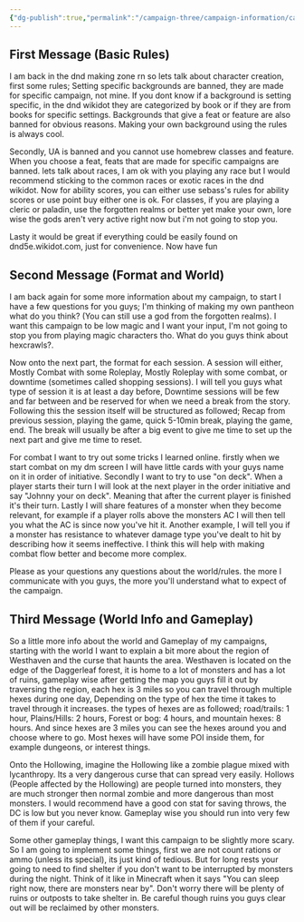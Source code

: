 ```yaml
---
{"dg-publish":true,"permalink":"/campaign-three/campaign-information/campaign-rules-and-format/"}
---
```



## First Message (Basic Rules)
I am back in the dnd making zone rn so lets talk about character creation, first some rules; Setting specific backgrounds are banned, they are made for specific campaign, not mine. If you dont know if a background is setting specific, in the dnd wikidot they are categorized by book or if they are from books for specific settings. Backgrounds that give a feat or feature are also banned for obvious reasons. Making your own background using the rules is always cool.

Secondly, UA is banned and you cannot use homebrew classes and feature. When you choose a feat, feats that are made for specific campaigns are banned. lets talk about races, I am ok with you playing any race but I would recommend sticking to the common races or exotic races in the dnd wikidot. Now for ability scores, you can either use sebass's rules for ability scores or use point buy either one is ok. For classes, if you are playing a cleric or paladin, use the forgotten realms or better yet make your own, lore wise the gods aren't very active right now but i'm not going to stop you.

Lasty it would be great if everything could be easily found on dnd5e.wikidot.com, just for convenience. Now have fun

## Second Message (Format and World)
I am back again for some more information about my campaign, to start I have a few questions for you guys; I'm thinking of making my own pantheon what do you think? (You can still use a god from the forgotten realms). I want this campaign to be low magic and I want your input, I'm not going to stop you from playing magic characters tho. What do you guys think about hexcrawls?. 

Now onto the next part, the format for each session. A session will either, Mostly Combat with some Roleplay, Mostly Roleplay with some combat, or downtime (sometimes called shopping sessions). I will tell you guys what type of session it is at least a day before, Downtime sessions will be few and far between and be reserved for when we need a break from the story. Following this the session itself will be structured as followed; Recap from previous session, playing the game, quick 5-10min break, playing the game, end. The break will usually be after a big event to give me time to set up the next part and give me time to reset. 

For combat I want to try out some tricks I learned online. firstly when we start combat on my dm screen I will have little cards with your guys name on it in order of initiative. Secondly I want to try to use "on deck". When a player starts their turn I will look at the next player in the order initiative and say "Johnny your on deck". Meaning that after the current player is finished it's their turn. Lastly I will share features of a monster when they become relevant, for example if a player rolls above the monsters AC I will then tell you what the AC is since now you've hit it. Another example, I will tell you if a monster has resistance to whatever damage type you've dealt to hit by describing how it seems ineffective. I think this will help with making combat flow better and become more complex. 

Please as your questions any questions about the world/rules. the more I communicate with you guys, the more you'll understand what to expect of the campaign.

## Third Message (World Info and Gameplay)
So a little more info about the world and Gameplay of my campaigns, starting with the world I want to explain a bit more about the region of Westhaven and the curse that haunts the area. Westhaven is located on the edge of the Daggerleaf forest, it is home to a lot of monsters and has a lot of ruins, gameplay wise after getting the map you guys fill it out by traversing the region, each hex is 3 miles so you can travel through multiple hexes during one day, Depending on the type of hex the time it takes to travel through it increases. the types of hexes are as followed; road/trails: 1 hour, Plains/Hills: 2 hours, Forest or bog: 4 hours, and mountain hexes: 8 hours. And since hexes are 3 miles you can see the hexes around you and choose where to go. Most hexes will have some POI inside them, for example dungeons, or interest things. 

Onto the Hollowing, imagine the Hollowing like a zombie plague mixed with lycanthropy. Its a very dangerous curse that can spread very easily. Hollows (People affected by the Hollowing) are people turned into monsters, they are much stronger then normal zombie and more dangerous than most monsters. I would recommend have a good con stat for saving throws, the DC is low but you never know. Gameplay wise you should run into very few of them if your careful.

Some other gameplay things, I want this campaign to be slightly more scary. So I am going to implement some things, first we are not count rations or ammo (unless its special), its just kind of tedious. But for long rests your going to need to find shelter if you don't want to be interrupted by monsters during the night. Think of it like in Minecraft when it says "You can sleep right now, there are monsters near by". Don't worry there will be plenty of ruins or outposts to take shelter in. Be careful though ruins you guys clear out will be reclaimed by other monsters. 

